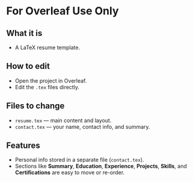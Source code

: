 # For Overleaf Use Only

## What it is
- A LaTeX resume template.

## How to edit
- Open the project in Overleaf.
- Edit the `.tex` files directly.

## Files to change
- `resume.tex` — main content and layout.
- `contact.tex` — your name, contact info, and summary.

## Features
- Personal info stored in a separate file (`contact.tex`).
- Sections like **Summary**, **Education**, **Experience**, **Projects**, **Skills**, and **Certifications** are easy to move or re-order.
